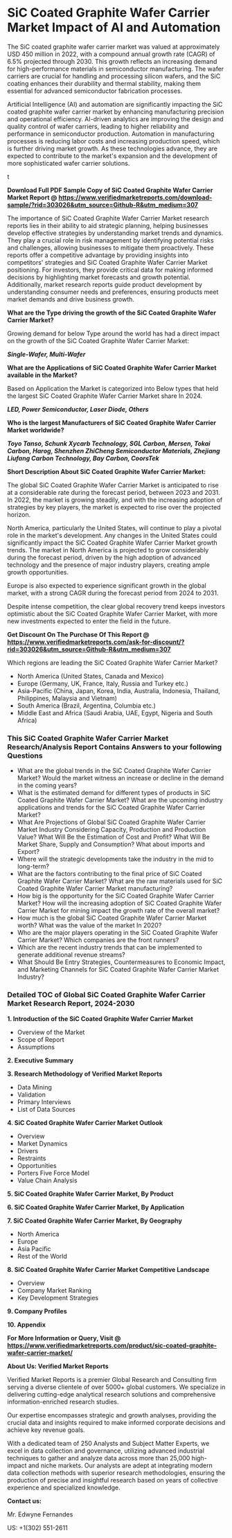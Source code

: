 <meta name="title" content="Global SiC Coated Graphite Wafer Carrier Market Impact of AI and Automation"><meta name="description" content="The SiC coated graphite wafer carrier market was valued at approximately USD 450 million in 2022, with a compound annual growth rate (CAGR) of 6.5% projected through 2"><meta name="title" content="SiC Coated Graphite Wafer Carrier Market Size, Share, Scope, Trends, Growth, Opportunities, Analysis, Forecast"><h1>SiC Coated Graphite Wafer Carrier Market Impact of AI and Automation</h1><p>The SiC coated graphite wafer carrier market was valued at approximately USD 450 million in 2022, with a compound annual growth rate (CAGR) of 6.5% projected through 2030. This growth reflects an increasing demand for high-performance materials in semiconductor manufacturing. The wafer carriers are crucial for handling and processing silicon wafers, and the SiC coating enhances their durability and thermal stability, making them essential for advanced semiconductor fabrication processes.</p><p>Artificial Intelligence (AI) and automation are significantly impacting the SiC coated graphite wafer carrier market by enhancing manufacturing precision and operational efficiency. AI-driven analytics are improving the design and quality control of wafer carriers, leading to higher reliability and performance in semiconductor production. Automation in manufacturing processes is reducing labor costs and increasing production speed, which is further driving market growth. As these technologies advance, they are expected to contribute to the market's expansion and the development of more sophisticated wafer carrier solutions.</p>t</p><p id="" class=""><strong>Download Full PDF Sample Copy of SiC Coated Graphite Wafer Carrier Market Report @ <a href="https://www.verifiedmarketreports.com/download-sample/?rid=303026&utm_source=Github-R&utm_medium=307" target="_blank">https://www.verifiedmarketreports.com/download-sample/?rid=303026&utm_source=Github-R&utm_medium=307</a></strong></p><p>The importance of&nbsp;SiC Coated Graphite Wafer Carrier Market research reports lies in their ability to aid strategic planning, helping businesses develop effective strategies by understanding market trends and dynamics. They play a crucial role in risk management by identifying potential risks and challenges, allowing businesses to mitigate them proactively. These reports offer a competitive advantage by providing insights into competitors' strategies and SiC Coated Graphite Wafer Carrier Market positioning. For investors, they provide critical data for making informed decisions by highlighting market forecasts and growth potential. Additionally, market research reports guide product development by understanding consumer needs and preferences, ensuring products meet market demands and drive business growth.</p><p><strong>What are the&nbsp;Type driving the growth of the SiC Coated Graphite Wafer Carrier Market?</strong></p><p id="" class="">Growing demand for below Type around the world has had a direct impact on the growth of the SiC Coated Graphite Wafer Carrier Market:</p><em><strong>Single-Wafer, Multi-Wafer</strong></em></p><strong>What are the&nbsp;Applications&nbsp;of SiC Coated Graphite Wafer Carrier Market available in the Market?</strong></p><p id="" class="">Based on Application the Market is categorized into Below types that held the largest SiC Coated Graphite Wafer Carrier Market share In 2024.</p><em><strong>LED, Power Semiconductor, Laser Diode, Others</strong></em></p><strong>Who is the largest Manufacturers of SiC Coated Graphite Wafer Carrier Market worldwide?</strong></p><p><em><strong>Toyo Tanso, Schunk Xycarb Technology, SGL Carbon, Mersen, Tokai Carbon, Harog, Shenzhen ZhiCheng Semiconductor Materials, Zhejiang Liufang Carbon Technology, Bay Carbon, CoorsTek</strong></em></p><p id="" class=""><strong>Short Description About SiC Coated Graphite Wafer Carrier Market:</strong></p><p>The global SiC Coated Graphite Wafer Carrier Market is anticipated to rise at a considerable rate during the forecast period, between 2023 and 2031. In 2022, the market is growing steadily, and with the increasing adoption of strategies by key players, the market is expected to rise over the projected horizon.</p><p>North America, particularly the United States, will continue to play a pivotal role in the market's development. Any changes in the United States could significantly impact the SiC Coated Graphite Wafer Carrier Market growth trends. The market in North America is projected to grow considerably during the forecast period, driven by the high adoption of advanced technology and the presence of major industry players, creating ample growth opportunities.</p><p>Europe is also expected to experience significant growth in the global market, with a strong CAGR during the forecast period from 2024 to 2031.</p><p>Despite intense competition, the clear global recovery trend keeps investors optimistic about the SiC Coated Graphite Wafer Carrier Market, with more new investments expected to enter the field in the future.</p><p id="" class=""><strong>Get Discount On The Purchase Of This Report @ <a href="https://www.verifiedmarketreports.com/ask-for-discount/?rid=303026&utm_source=Github-R&utm_medium=307" target="_blank">https://www.verifiedmarketreports.com/ask-for-discount/?rid=303026&utm_source=Github-R&utm_medium=307</a></strong></p>Which regions are leading the SiC Coated Graphite Wafer Carrier Market?</p><ul><li>North America (United States, Canada and Mexico)</li><li>Europe (Germany, UK, France, Italy, Russia and Turkey etc.)</li><li>Asia-Pacific (China, Japan, Korea, India, Australia, Indonesia, Thailand, Philippines, Malaysia and Vietnam)</li><li>South America (Brazil, Argentina, Columbia etc.)</li><li>Middle East and Africa (Saudi Arabia, UAE, Egypt, Nigeria and South Africa)</li></ul><h3 id="" class="">This SiC Coated Graphite Wafer Carrier Market Research/Analysis Report Contains Answers to your following Questions</h3><ul><li>What are the global trends in the SiC Coated Graphite Wafer Carrier Market? Would the market witness an increase or decline in the demand in the coming years?</li><li>What is the estimated demand for different types of products in SiC Coated Graphite Wafer Carrier Market? What are the upcoming industry applications and trends for the SiC Coated Graphite Wafer Carrier Market?</li><li>What Are Projections of Global SiC Coated Graphite Wafer Carrier Market Industry Considering Capacity, Production and Production Value? What Will Be the Estimation of Cost and Profit? What Will Be Market Share, Supply and Consumption? What about imports and Export?</li><li>Where will the strategic developments take the industry in the mid to long-term?</li><li>What are the factors contributing to the final price of SiC Coated Graphite Wafer Carrier Market? What are the raw materials used for SiC Coated Graphite Wafer Carrier Market manufacturing?</li><li>How big is the opportunity for the SiC Coated Graphite Wafer Carrier Market? How will the increasing adoption of SiC Coated Graphite Wafer Carrier Market for mining impact the growth rate of the overall market?</li><li>How much is the global SiC Coated Graphite Wafer Carrier Market worth? What was the value of the market In 2020?</li><li>Who are the major players operating in the SiC Coated Graphite Wafer Carrier Market? Which companies are the front runners?</li><li>Which are the recent industry trends that can be implemented to generate additional revenue streams?</li><li>What Should Be Entry Strategies, Countermeasures to Economic Impact, and Marketing Channels for SiC Coated Graphite Wafer Carrier Market Industry?</li></ul><h3 id="" class="">Detailed TOC of Global SiC Coated Graphite Wafer Carrier Market Research Report, 2024-2030</h3><p id="" class=""><strong>1. Introduction of the SiC Coated Graphite Wafer Carrier Market</strong></p><ul><li>Overview of the Market</li><li>Scope of Report</li><li>Assumptions</li></ul><p id="" class=""><strong>2. Executive Summary</strong></p><p id="" class=""><strong>3. Research Methodology of Verified Market Reports</strong></p><ul><li>Data Mining</li><li>Validation</li><li>Primary Interviews</li><li>List of Data Sources</li></ul><p id="" class=""><strong>4. SiC Coated Graphite Wafer Carrier Market Outlook</strong></p><ul><li>Overview</li><li>Market Dynamics</li><li>Drivers</li><li>Restraints</li><li>Opportunities</li><li>Porters Five Force Model</li><li>Value Chain Analysis</li></ul><p id="" class=""><strong>5. SiC Coated Graphite Wafer Carrier Market, By Product</strong></p><p id="" class=""><strong>6. SiC Coated Graphite Wafer Carrier Market, By Application</strong></p><p id="" class=""><strong>7. SiC Coated Graphite Wafer Carrier Market, By Geography</strong></p><ul><li>North America</li><li>Europe</li><li>Asia Pacific</li><li>Rest of the World</li></ul><p id="" class=""><strong>8. SiC Coated Graphite Wafer Carrier Market Competitive Landscape</strong></p><ul><li>Overview</li><li>Company Market Ranking</li><li>Key Development Strategies</li></ul><p id="" class=""><strong>9. Company Profiles</strong></p><p id="" class=""><strong>10. Appendix</strong></p><p id="" class=""><strong>For More Information or Query, Visit @ <a href="https://www.verifiedmarketreports.com/product/sic-coated-graphite-wafer-carrier-market/" target="_blank">https://www.verifiedmarketreports.com/product/sic-coated-graphite-wafer-carrier-market/</a></strong></p><p id="" class=""><strong>About Us: Verified Market Reports</strong></p><p id="" class="">Verified Market Reports is a premier Global Research and Consulting firm serving a diverse clientele of over 5000+ global customers. We specialize in delivering cutting-edge analytical research solutions and comprehensive information-enriched research studies.</p><p id="" class="">Our expertise encompasses strategic and growth analyses, providing the crucial data and insights required to make informed corporate decisions and achieve key revenue goals.</p><p id="" class="">With a dedicated team of 250 Analysts and Subject Matter Experts, we excel in data collection and governance, utilizing advanced industrial techniques to gather and analyze data across more than 25,000 high-impact and niche markets. Our analysts are adept at integrating modern data collection methods with superior research methodologies, ensuring the production of precise and insightful research based on years of collective experience and specialized knowledge.</p><p id="" class=""><strong>Contact us:</strong></p><p id="" class="">Mr. Edwyne Fernandes</p><p id="" class="">US: +1(302) 551-2611</p>